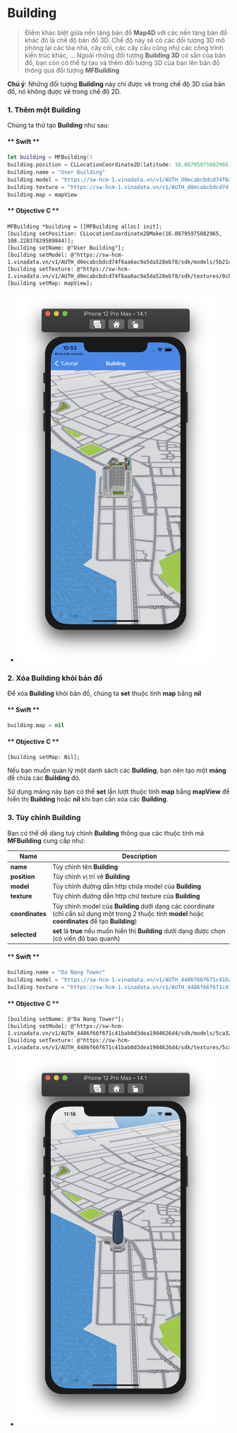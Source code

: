 # Building

> Điểm khác biệt giữa nền tảng bản đồ **Map4D** với các nền tảng bản đồ khác đó là chế độ bản đồ 3D. Chế độ này sẽ có các đối
tượng 3D mô phỏng lại các tòa nhà, cây cối, các cây cầu cũng như các công trình kiến trúc khác, ... Ngoài những đối tượng **Building 3D** 
có sẵn của bản đồ, bạn còn có thể tự tạo và thêm đối tượng 3D của bạn lên bản đồ thông qua đối tượng **MFBuilding**

**Chú ý**: Những đối tượng **Building** này chỉ được vẽ trong chế độ 3D của bản đồ, nó không được vẽ trong chế độ 2D.

### 1. Thêm một Building

Chúng ta thử tạo **Building** như sau:

<!-- tabs:start -->

#### ** Swift **

```swift 
let building = MFBuilding()
building.position = CLLocationCoordinate2D(latitude: 16.08795975082965, longitude: 108.22837829589844)
building.name = "User Building"
building.model = "https://sw-hcm-1.vinadata.vn/v1/AUTH_d0ecabcbdcd74f6aa6ac9a5da528eb78/sdk/models/5b21d9a5cd18d02d045a5e99"
building.texture = "https://sw-hcm-1.vinadata.vn/v1/AUTH_d0ecabcbdcd74f6aa6ac9a5da528eb78/sdk/textures/0cb35e1610c34e55946a7839356d8f66.jpg"
building.map = mapView
```

#### ** Objective C **

```objc 
MFBuilding *building = [[MFBuilding alloc] init];
[building setPosition: CLLocationCoordinate2DMake(16.08795975082965, 108.22837829589844)];
[building setName: @"User Building"];
[building setModel: @"https://sw-hcm-1.vinadata.vn/v1/AUTH_d0ecabcbdcd74f6aa6ac9a5da528eb78/sdk/models/5b21d9a5cd18d02d045a5e99"];
[building setTexture: @"https://sw-hcm-1.vinadata.vn/v1/AUTH_d0ecabcbdcd74f6aa6ac9a5da528eb78/sdk/textures/0cb35e1610c34e55946a7839356d8f66.jpg"];
[building setMap: mapView];
```

<!-- tabs:end -->

-  ![Building](../../resources/v1.5/createBuilding.png) 


### 2. Xóa Building khỏi bản đồ

Để xóa **Building** khỏi bản đồ, chúng ta **set** thuộc tính **map** bằng **nil**

<!-- tabs:start -->
#### ** Swift **

```swift
building.map = nil
```

#### ** Objective C **

```objc 
[building setMap: Nil];
```
<!-- tabs:end -->

Nếu bạn muốn quản lý một danh sách các **Building**, bạn nên tạo một **mảng** để chứa các **Building** đó. 

Sử dụng mảng này bạn có thể  **set** lần lượt thuộc tính **map** bằng **mapView** để hiển thị **Building** hoặc **nil** khi bạn cần xóa các **Building**.

### 3. Tùy chỉnh Building

Bạn có thể dễ dàng tuỳ chỉnh **Building** thông qua các thuộc tính mà **MFBuilding** cung cấp như:

  
| Name                       |Description                                                                                                                                             |
|----------------------------|--------------------------------------------------------------------------------------------------------------------------------------------------------|
| **name**                   | Tùy chỉnh tên **Building**                                                                                                                             |
| **position**               | Tùy chỉnh vị trí vẽ **Building**                                                                                                                       |
| **model**                  | Tùy chỉnh đường dẫn http chứa model của **Building**                                                                                                   |
| **texture**                | Tùy chỉnh đường dẫn http chứ texture của **Building**                                                                                                  |
| **coordinates**            | Tùy chỉnh model của **Building** dưới dạng các coordinate (chỉ cần sử dụng một trong 2 thuộc tính **model** hoặc **coordinates** để tạo **Building**)  |
| **selected**               | **set** là **true** nếu muốn hiển thị **Building** dưới dạng được chọn (có viền đỏ bao quanh)                                                          |

<!-- tabs:start -->

#### ** Swift **

```swift 
building.name = "Da Nang Tower"
building.model = "https://sw-hcm-1.vinadata.vn/v1/AUTH_4486f66f671c41bab0d3dea1904626d4/sdk/models/5ca32c3865863cc894adeb06"
building.texture = "https://sw-hcm-1.vinadata.vn/v1/AUTH_4486f66f671c41bab0d3dea1904626d4/sdk/textures/5ca32c3865863cc894adeb07.jpg"
```

#### ** Objective C **

```objc 
[building setName: @"Da Nang Tower"];
[building setModel: @"https://sw-hcm-1.vinadata.vn/v1/AUTH_4486f66f671c41bab0d3dea1904626d4/sdk/models/5ca32c3865863cc894adeb06"];
[building setTexture: @"https://sw-hcm-1.vinadata.vn/v1/AUTH_4486f66f671c41bab0d3dea1904626d4/sdk/textures/5ca32c3865863cc894adeb07.jpg"];
```

<!-- tabs:end -->

-  ![Building](../../resources/v1.5/customizeBuilding.png) 